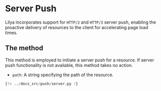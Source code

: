 # Server Push

Lilya incorporates support for `HTTP/2` and `HTTP/3` server push,
enabling the proactive delivery of resources to the client for accelerating page load times.

## The method

This method is employed to initiate a server push for a resource.
If server push functionality is not available, this method takes no action.

- `path`: A string specifying the path of the resource.

```python
{!> ../docs_src/push/server.py !}
```
